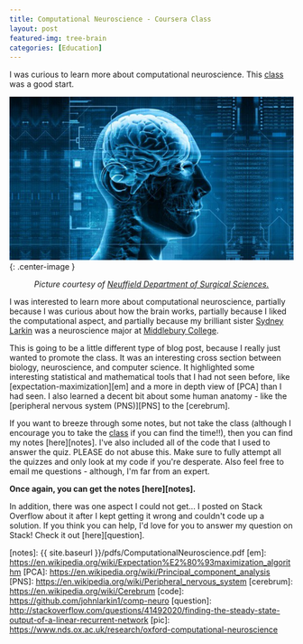 ```yaml
---
title: Computational Neuroscience - Coursera Class 
layout: post
featured-img: tree-brain
categories: [Education]
---
```


I was curious to learn more about computational neuroscience. This [class] was a good start.

![comp_brain](/images/comp-neuro/brain.jpeg){: .center-image }
<center> <i> Picture courtesy of <a href="https://www.nds.ox.ac.uk/research/oxford-computational-neuroscienc"> Neuffield Department of Surgical Sciences. </a> </i> </center>

I was interested to learn more about computational neuroscience, partially because I was curious about how the brain works, partially because I liked the computational aspect, and partially because my brilliant sister [Sydney Larkin][syd] was a neuroscience major at [Middlebury College][midd].

This is going to be a little different type of blog post, because I really just wanted to promote the class. It was an interesting cross section between biology, neuroscience, and computer science. It highlighted some interesting statistical and mathematical tools that I had not seen before, like [expectation-maximization][em] and a more in depth view of [PCA] than I had seen. I also learned a decent bit about some human anatomy - like the [peripheral nervous system (PNS)][PNS] to the [cerebrum].

If you want to breeze through some notes, but not take the class (although I encourage you to take the [class] if you can find the time!!), then you can find my notes [here][notes]. I've also included all of the code that I used to answer the quiz. PLEASE do not abuse this. Make sure to fully attempt all the quizzes and only look at my code if you're desperate. Also feel free to email me questions - although, I'm far from an expert. 

**Once again, you can get the notes [here][notes].** 

In addition, there was one aspect I could not get... I posted on Stack Overflow about it after I kept getting it wrong and couldn't code up a solution. If you think you can help, I'd love for you to answer my question on Stack! Check it out [here][question]. 


[comment]: <> (Bibliography)
[syd]: https://www.linkedin.com/in/sydney-larkin-37b673a5
[midd]: http://www.middlebury.edu/
[class]: https://www.coursera.org/learn/computational-neuroscience
[notes]: {{ site.baseurl }}/pdfs/ComputationalNeuroscience.pdf 
[em]: https://en.wikipedia.org/wiki/Expectation%E2%80%93maximization_algorithm
[PCA]: https://en.wikipedia.org/wiki/Principal_component_analysis
[PNS]: https://en.wikipedia.org/wiki/Peripheral_nervous_system
[cerebrum]: https://en.wikipedia.org/wiki/Cerebrum
[code]: https://github.com/johnlarkin1/comp-neuro
[question]: http://stackoverflow.com/questions/41492020/finding-the-steady-state-output-of-a-linear-recurrent-network
[pic]: https://www.nds.ox.ac.uk/research/oxford-computational-neuroscience
